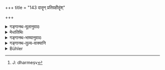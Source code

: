 +++
title = "143 दातॄन् प्रतिग्रहीतॄंश्"

+++

<details><summary>गङ्गानथ-मूलानुवादः</summary>

The presenting of the gift, according to rule, to the learned makes the givers and receivers partakers of reward, here as well as after death.—(143)
</details>

<details><summary>मेधातिथिः</summary>

<u>विदुषे</u> या दक्षिणा दीयते सा दातॄन् फलभागिनः कुरुते इति युक्तम् । प्रतिग्रहीतारस् तु कतरत् फलं भुञ्जते । यदि तावद् अदृष्टम्, तद् अयुक्तम् अनोदितत्वात् प्रतिग्रहस्य दृष्टफललाभेन प्रवृत्तेः । अथ दृष्टम्, तद् अविदुषो ऽपि दृश्यते । 

- <u>सत्यम्</u> । प्रशंसैषा । ईदृशम् एतद् विदुषे दानं यत् प्रतिग्रहीताप्य् अदृष्टफलभाग् भवेत् । सत्य् अपि दृष्टे किं पुनर् दातेति ।

- **प्रेत्य** स्वर्ग **इह** कीर्तिः- यथाशास्त्रम् अनुतिष्ठतीति जनैः साधुवादो दीयते । **विधिवद्** इत्य् अनुवादो ददाति चैवं धर्म्येष्व्[^२५९] इति ॥ ३.१३३ ॥


[^२५९]:
     J: dharmeṣv
</details>

<details><summary>गङ्गानथ-भाष्यानुवादः</summary>

That the gift that is presented to the learned person makes the *givers*
partakers of reward is only right: but what is the reward obtained by
the receivers? If it be held that they obtain some transcendental
result,—that, cannot be right: because the act of *receiving* gifts has
not been so enjoined, and also because the receiver is prompted to
accept the gift only with a view to the perceptible reward. If, on the
other hand, the reward to the *receiver* be held to be something
perceptible,—then such a reward is found to be obtained by the ignorant
person also.”

True; but what is stated here is mere praise; the sense lasing that—‘the
presenting of offerings to the learned man is so effective that the
*receiver* also comes to partake of the imperceptible reward, in
addition to the perceptible one,—what to say of the *giver*.’

‘*Alter death*’— in heaven.

‘*Here*’—the reward is in the form of fame; the man being praised by men
as doing things in exact accordance with the scriptures,

‘*According to rule*;’—this is a mere reiterative reference to the
injunction that ‘gifts should be made to persons posessing such and such
qualifications.’—(143)
</details>

<details><summary>गङ्गानथ-तुल्य-वाक्यानि</summary>

*Yājñavalkya* (1.270).—‘Men’s grandfathers, when pleased, bestow upon
them, long life, offspring, wealth, learning, heaven, final deliverance
and pleasures.’
</details>

<details><summary>Bühler</summary>

143	But a present made in accordance with the rules to a learned man, makes the giver and the recipient partakers of rewards both in this (life) and after death.
</details>

